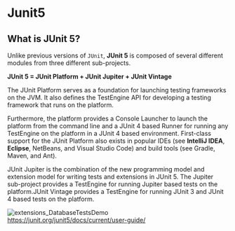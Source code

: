 # Junit5
## What is JUnit 5?

Unlike previous versions of ``JUnit``, **JUnit 5** is composed of several different modules from three different sub-projects.


**JUnit 5 = JUnit Platform + JUnit Jupiter + JUnit Vintage**



The JUnit Platform serves as a foundation for launching testing frameworks on the JVM. It also defines the TestEngine API for 
developing a testing framework that runs on the platform.

Furthermore, the platform provides a Console Launcher to launch the 
platform from the command line and a JUnit 4 based Runner for running any TestEngine on the platform in a JUnit 4 based 
environment. First-class support for the JUnit Platform also exists in popular IDEs (see **IntelliJ IDEA**, **Eclipse**, NetBeans, and 
Visual Studio Code) and build tools (see Gradle, Maven, and Ant).



JUnit Jupiter is the combination of the new programming model and extension model for writing tests and extensions in JUnit 5. The Jupiter sub-project provides a TestEngine for running Jupiter based tests on the platform.JUnit Vintage provides a TestEngine for running JUnit 3 and JUnit 4 based tests on the platform.

![extensions_DatabaseTestsDemo](https://user-images.githubusercontent.com/26750131/79479277-889fe600-7fda-11ea-97c4-ea8b7d5d77aa.png)
https://junit.org/junit5/docs/current/user-guide/
